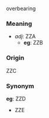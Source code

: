 overbearing
### Meaning
+ _adj_: ZZA
    + __eg__: ZZB

### Origin

ZZC

### Synonym

__eg__: ZZD

+ ZZE


